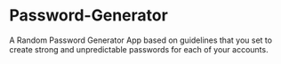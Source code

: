 # Password-Generator
A Random Password Generator App based on guidelines that you set to create strong and unpredictable passwords for each of your accounts.
